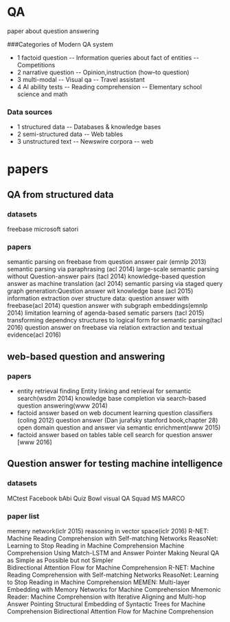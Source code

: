 # QA
paper about question answering

###Categories of Modern QA system

- 1 factoid question
 -- Information queries about fact of entities
 -- Competitions
- 2 narrative question
 -- Opinion,instruction (how–to question)
- 3 multi-modal
-- Visual qa
-- Travel assistant
- 4 AI ability tests
 -- Reading comprehension
 -- Elementary school science and math
 
### Data sources
- 1 structured data
 -- Databases & knowledge bases
- 2 semi-structured data
 -- Web tables
- 3 unstructured text
 -- Newswire corpora
 -- web

# papers
##  QA from structured data
### datasets
freebase
microsoft satori
### papers
semantic parsing on freebase  from question answer pair (emnlp 2013)
semantic parsing via paraphrasing (acl 2014)
large-scale semantic parsing without Question-answer pairs (tacl 2014)
knowledge-based question answer as machine translation (acl 2014)
semantic parsing via staged query graph generation:Question answer wit knowledge base (acl 2015)
information extraction over structure data: question answer with freebase(acl 2014)
question answer with subgraph embeddings(emnlp 2014)
limitation learning of agenda-based sematic parsers (tacl 2015)
transforming dependncy structures to logical form for semantic parsing(tacl 2016)
question answer on freebase via relation extraction and textual evidence(acl 2016)

## web-based question and answering 
### papers
- entity retrieval finding
Entity linking and retrieval for semantic search(wsdm 2014)
knowledge base completion via search-based question answering(www 2014)
- factoid answer based on web document
learning question classifiers (coling 2012)
question answer (Dan jurafsky  stanford book,chapter 28) 
open domain question and answer via semantic enrichment(www 2015)
- factoid answer based on tables
table cell search for question answer [www 2016]
 
## Question answer for testing machine intelligence
### datasets
MCtest
Facebook bAbi
Quiz Bowl
visual QA
Squad
MS MARCO
### paper list
memery network(iclr 2015)
reasoning in vector space(iclr 2016)
R-NET: Machine Reading Comprehension with Self-matching Networks 
ReasoNet: Learning to Stop Reading in Machine Comprehension
Machine Comprehension Using Match-LSTM and Answer Pointer
Making Neural QA as Simple as Possible but not Simpler	
Bidirectional Attention Flow for Machine Comprehension
R-NET: Machine Reading Comprehension with Self-matching Networks 
ReasoNet: Learning to Stop Reading in Machine Comprehension
MEMEN: Multi-layer Embedding with Memory Networks for Machine Comprehension
Mnemonic Reader: Machine Comprehension with Iterative Aligning and Multi-hop Answer Pointing
Structural Embedding of Syntactic Trees for Machine Comprehension
Bidirectional Attention Flow for Machine Comprehension




